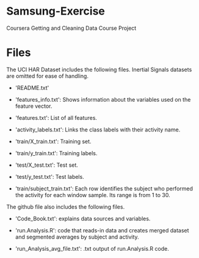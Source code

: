 # Samsung-Exercise
Coursera Getting and Cleaning Data Course Project

Files
=====

The UCI HAR Dataset includes the following files. Inertial Signals datasets are omitted for ease of handling.

- 'README.txt'

- 'features_info.txt': Shows information about the variables used on the feature vector.

- 'features.txt': List of all features.

- 'activity_labels.txt': Links the class labels with their activity name.

- 'train/X_train.txt': Training set.

- 'train/y_train.txt': Training labels.

- 'test/X_test.txt': Test set.

- 'test/y_test.txt': Test labels.

- 'train/subject_train.txt': Each row identifies the subject who performed the activity for each window sample. Its range is from 1 to 30. 

The github file also includes the following files.

- 'Code_Book.txt': explains data sources and variables.

- 'run.Analysis.R': code that reads-in data and creates merged dataset and segmented averages by subject and activity.

- 'run_Analysis_avg_file.txt': .txt output of run.Analysis.R code.